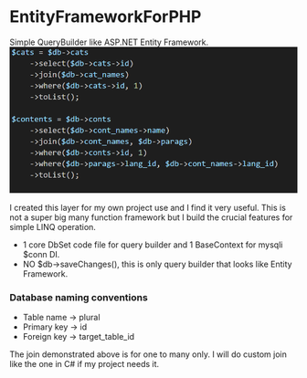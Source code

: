 # EntityFrameworkForPHP
Simple QueryBuilder like ASP.NET Entity Framework.
![alt_text](https://github.com/noobhacker/EntityFrameworkForPHP/blob/master/preview.PNG)

I created this layer for my own project use and I find it very useful. 
This is not a super big many function framework but I build the crucial features for simple LINQ operation. 

- 1 core DbSet code file for query builder and 1 BaseContext for mysqli $conn DI.
- NO $db->saveChanges(), this is only query builder that looks like Entity Framework.

### Database naming conventions

- Table name -> plural 
- Primary key -> id
- Foreign key -> target_table_id

The join demonstrated above is for one to many only. I will do custom join like the one in C# if my project needs it.
